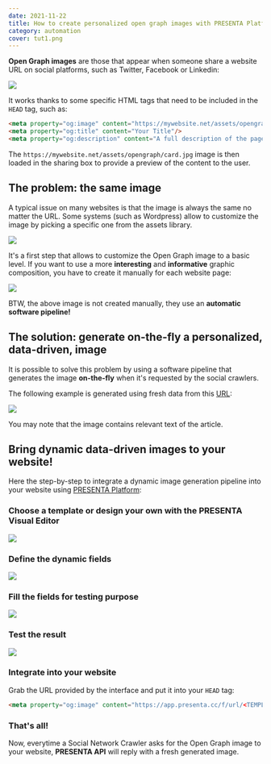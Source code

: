 ```yaml
---
date: 2021-11-22
title: How to create personalized open graph images with PRESENTA Platform
category: automation
cover: tut1.png
---
```


**Open Graph images** are those that appear when someone share a website URL on social platforms, such as Twitter, Facebook or Linkedin:

![](/assets/automation/how-to-create-personalized-open-graph-images/card-1.png)

It works thanks to some specific HTML tags that need to be included in the `HEAD` tag, such as:

```html
<meta property="og:image" content="https://mywebsite.net/assets/opengraph/card.jpg"/>
<meta property="og:title" content="Your Title"/>
<meta property="og:description" content="A full description of the page."/>
```

The `https://mywebsite.net/assets/opengraph/card.jpg` image is then loaded in the sharing box to provide a preview of the content to the user.

## The problem: the same image

A typical issue on many websites is that the image is always the same no matter the URL. Some systems (such as Wordpress) allow to customize the image by picking a specific one from the assets library. 

![](/assets/automation/how-to-create-personalized-open-graph-images/card-2.png)

It's a first step that allows to customize the Open Graph image to  a basic level. If you want to use a more **interesting** and **informative** graphic composition, you have to create it manually for each website page:

![](/assets/automation/how-to-create-personalized-open-graph-images/card-3.png)

BTW, the above image is not created manually, they use an **automatic software pipeline!**

## The solution: generate on-the-fly a personalized, data-driven, image

It is possible to solve this problem by using a software pipeline that generates the image **on-the-fly** when it's requested by the social crawlers.

The following example is generated using fresh data from this [URL](https://www.fabiofranchino.com/blog/get-colors-from-images-in-bulk-with-node-js/):

![](/assets/automation/how-to-create-personalized-open-graph-images/card-4.png)

You may note that the image contains relevant text of the article.

## Bring dynamic data-driven images to your website!

Here the step-by-step to integrate a dynamic image generation pipeline into your website using [PRESENTA Platform](https://www.presenta.cc/):

### Choose a template or design your own with the PRESENTA Visual Editor

![](/assets/automation/how-to-create-personalized-open-graph-images/tut1.png)

### Define the dynamic fields

![](/assets/automation/how-to-create-personalized-open-graph-images/tut2.png)

### Fill the fields for testing purpose

![](/assets/automation/how-to-create-personalized-open-graph-images/tut3b.png)

### Test the result

![](/assets/automation/how-to-create-personalized-open-graph-images/tut4b.png)

### Integrate into your website

Grab the URL provided by the interface and put it into your `HEAD` tag:

```html
<meta property="og:image" content="https://app.presenta.cc/f/url/<TEMPLATE_ID>?title=My Special Recipe"/>
```

### That's all!

Now, everytime a Social Network Crawler asks for the Open Graph image to your website, **PRESENTA API** will reply with a fresh generated image.
